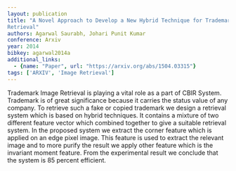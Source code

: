 ```yaml
---
layout: publication
title: "A Novel Approach to Develop a New Hybrid Technique for Trademark Image
Retrieval"
authors: Agarwal Saurabh, Johari Punit Kumar
conference: Arxiv
year: 2014
bibkey: agarwal2014a
additional_links:
  - {name: "Paper", url: "https://arxiv.org/abs/1504.03315"}
tags: ['ARXIV', 'Image Retrieval']
---
```

Trademark Image Retrieval is playing a vital role as a part of CBIR System.
Trademark is of great significance because it carries the status value of any
company. To retrieve such a fake or copied trademark we design a retrieval
system which is based on hybrid techniques. It contains a mixture of two
different feature vector which combined together to give a suitable retrieval
system. In the proposed system we extract the corner feature which is applied on
an edge pixel image. This feature is used to extract the relevant image and to
more purify the result we apply other feature which is the invariant moment
feature. From the experimental result we conclude that the system is 85 percent
efficient.

